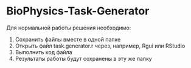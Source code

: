 # BioPhysics-Task-Generator
Для нормальной работы решения необходимо:
  1. Сохранить файлы вместе в одной папке
  2. Открыть файл task.generator.r через, например, Rgui или RStudio
  3. Выполнить код файла
  4. Результаты работы будут сохранены в эту же папку

